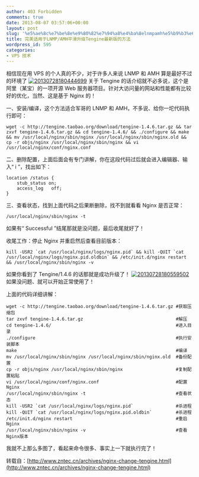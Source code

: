 ```yaml
---
author: 403 Forbidden
comments: true
date: 2013-08-07 03:57:06+00:00
layout: post
slug: '%e5%ae%8c%e7%be%8e%e9%80%82%e7%94%a8%e4%ba%8elnmpamh%e5%b9%b3%e6%bb%91%e5%8d%87%e7%ba%a7tengine%e6%9c%80%e6%96%b0%e7%89%88%e7%9a%84%e6%96%b9%e6%b3%95'
title: 完美适用于LNMP/AMH平滑升级Tengine最新版的方法
wordpress_id: 595
categories:
- VPS 技术
---
```

相信现在用 VPS 的个人真的不少，对于许多人来说 LNMP 和 AMH 算是最好不过的环境了
[![20130728180444699](/uploads/201307/20130728180444699.png)](/uploads/201307/20130728180444699.png)
关于 Tengine 的话介绍就不必多说，这个是阿里（某宝）的一项开源 Web 服务器项目。针对大访问量的网站和性能都有比较好的优化，当然、这是基于 Nginx 的！

一、安装/编译，这个方法适合军哥的 LNMP 和 AMH，不多说、给你一坨代码执行即可：
```shell
wget -c http://tengine.taobao.org/download/tengine-1.4.6.tar.gz && tar zxvf tengine-1.4.6.tar.gz && cd tengine-1.4.6/ && ./configure && make && mv /usr/local/nginx/sbin/nginx /usr/local/nginx/sbin/nginx.old && cp -r objs/nginx /usr/local/nginx/sbin/nginx && vi /usr/local/nginx/conf/nginx.conf

```


二、删除配置，上面后面会有专门讲解，你在这段代码过后就会进入编辑器、输入“ i ”，找出如下：
```
location /status {
	stub_status on;
	access_log   off;
}

```


三、查看状态，找到上面代码之后果断删除，找不到就看看 Nginx 是否正常：
```shell
/usr/local/nginx/sbin/nginx -t

```

如果有“ Successful ”结尾那就是没问题，最后收尾就好了！

收尾工作：停止 Nginx 并重启然后查看目前版本：
```shell
kill -USR2 `cat /usr/local/nginx/logs/nginx.pid` && kill -QUIT `cat /usr/local/nginx/logs/nginx.pid.oldbin` && /etc/init.d/nginx restart && /usr/local/nginx/sbin/nginx -v

```

如果你看到了 Tengine/1.4.6 的话那就是成功升级了！
[![20130728180559502](/uploads/201307/20130728180559502.jpg)](/uploads/201307/20130728180559502.jpg)
如果没问题、就可以开始正常使用了！

上面的代码详细讲解：
```shell
wget -c http://tengine.taobao.org/download/tengine-1.4.6.tar.gz #获取压缩包
tar zxvf tengine-1.4.6.tar.gz                                   #解压
cd tengine-1.4.6/                                               #进入目录
./configure                                                     #执行安装脚本
make                                                            #编译
mv /usr/local/nginx/sbin/nginx /usr/local/nginx/sbin/nginx.old  #备份配置
cp -r objs/nginx /usr/local/nginx/sbin/nginx                    #复制配置粘贴
vi /usr/local/nginx/conf/nginx.conf                             #配置 Nginx
/usr/local/nginx/sbin/nginx -t                                  #查看状态
kill -USR2 `cat /usr/local/nginx/logs/nginx.pid`                #杀进程
kill -QUIT `cat /usr/local/nginx/logs/nginx.pid.oldbin`         #杀进程
/etc/init.d/nginx restart                                       #重启Nginx
/usr/local/nginx/sbin/nginx -v                                  #查看Nginx版本

```


我就不上那么多图了，看起来命令很多、事实上一下就执行完了！

转载自：[http://www.zntec.cn/archives/nginx-change-tengine.html](http://www.zntec.cn/archives/nginx-change-tengine.html)
